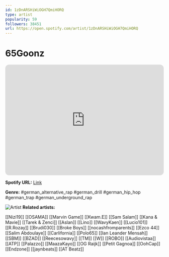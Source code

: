 ```yaml
---
id: 1zDnARSHiWiOGH7QmiHORQ
type: artist
popularity: 59
followers: 38451
url: https://open.spotify.com/artist/1zDnARSHiWiOGH7QmiHORQ
---
```

# 65Goonz

<iframe style="border-radius:12px" src="https://open.spotify.com/embed/artist/1zDnARSHiWiOGH7QmiHORQ" width="100%" height="352" frameBorder="0" allowfullscreen="" allow="autoplay; clipboard-write; encrypted-media; fullscreen; picture-in-picture" loading="lazy"></iframe>

**Spotify URL:** [Link](https://open.spotify.com/artist/1zDnARSHiWiOGH7QmiHORQ)

**Genre:**  #german_alternative_rap #german_drill #german_hip_hop #german_trap #german_underground_rap

![Artist](https://i.scdn.co/image/ab6761610000e5eb0b7d6b72de5fdad4cb139039)
**Related artists:**

[[Nizi19]]
[[OSAMA]]
[[Marvin Game]]
[[Kwam.E]]
[[Sam Salam]]
[[Kana & Mavie]]
[[Tarek & Zenci]]
[[Aslan]]
[[Lino]]
[[WavyKaen]]
[[Lucio101]]
[[R.Rozay]]
[[Brudi030]]
[[Broke Boys]]
[[nocashfromparents]]
[[Ezco 44]]
[[Salim Abdoulaye]]
[[Carlifornia]]
[[Polo65]]
[[Ian Leander Mensah]]
[[SBM]]
[[BZAD]]
[[Reecesowavy]]
[[TM]]
[[W]]
[[ROBO]]
[[Audiovistaa]]
[[ATP]]
[[Palazzo]]
[[MaazaKayo]]
[[OG Raijk]]
[[Petit Gagnoa]]
[[OohCap]]
[[Endzone]]
[[jaynbeats]]
[[AT Beatz]]
